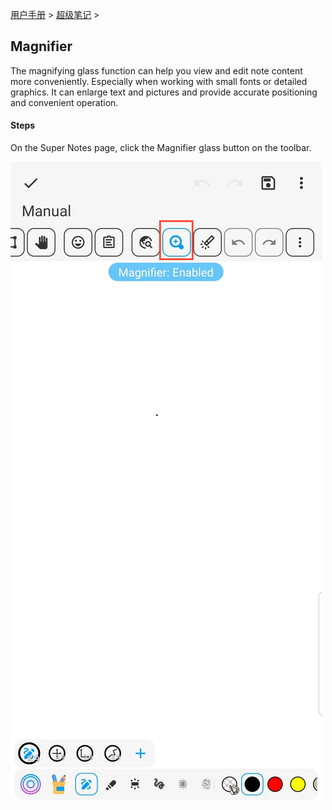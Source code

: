 [用户手册](/dragonnest/drawnote/manual/en) > [超级笔记](/dragonnest/drawnote/manual/zh/super_note) >

Magnifier
---
The magnifying glass function can help you view and edit note content more conveniently. Especially when working with small fonts or detailed graphics. It can enlarge text and pictures and provide accurate positioning and convenient operation.
#### Steps

On the Super Notes page, click the Magnifier glass button on the toolbar.

![](imgs/magnifier.png)

